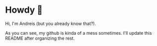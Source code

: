 # Howdy 🤠

Hi, I'm Andreis (but you already know that?).

As you can see, my github is kinda of a mess sometimes. I'll update this README after organizing the rest.